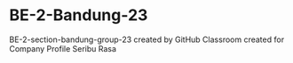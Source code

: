 # BE-2-Bandung-23
BE-2-section-bandung-group-23 created by GitHub Classroom
created for Company Profile Seribu Rasa
